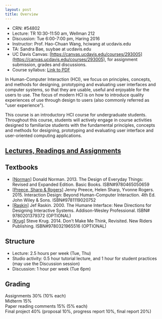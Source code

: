 ```yaml
---
layout: post
title: Overview
---
```

- CRN: #54802
- Lecture: TR 10:30-11:50 am, Wellman 212
- Discussion: Tue 6:00-7:00 pm, Haring 2016
- Instructor: Prof. Hao-Chuan Wang, hciwang at ucdavis.edu
- TA: Sandra Bae, suybae at ucdavis.edu
- UC Davis Canvas: [https://canvas.ucdavis.edu/courses/293005](https://canvas.ucdavis.edu/courses/293005), for assignment submission, grades and discussions.
- Course syllabus: [Link to PDF](https://canvas.ucdavis.edu/courses/293005/files?preview=4918768)

In Human-Computer Interaction (HCI), we focus on principles, concepts, and methods for designing, prototyping and evaluating user interfaces and computer systems, so that they are usable, useful and enjoyable for the users to use. The focus of modern HCI is on how to introduce quality experiences of use through design to users (also commonly referred as "user experience").

This course is an introductory HCI course for undergraduate students. Throughout this course, students will actively engage in course activities designed to familiarize students with the fundamental principles, concepts and methods for designing, prototyping and evaluating user interface and user-oriented computing applications.

## [Lectures, Readings and Assignments](https://hciwang.github.io/lectures/)

## Textbooks
- [[Norman]](https://www.basicbooks.com/titles/don-norman/the-design-of-everyday-things/9780465050659/) Donald Norman. 2013. The Design of Everyday Things: Revised and Expanded Edition. Basic Books. ISBN#9780465050659
- [[Preece, Sharp & Rogers]](http://www.id-book.com/) Jenny Preece, Helen Sharp, Yvonne Rogers. 2015. Interaction Design: Beyond Human-Computer Interaction. 4th Ed. John Wiley & Sons. ISBN#9781119020752
- [[Raskin]](http://www.id-book.com/) Jef Raskin. 2000. The Humane Interface: New Directions for Designing Interactive Systems. Addison-Wesley Professional. ISBN# 9780201379372 (OPTIONAL)
-	[[Krug]](https://www.amazon.com/Dont-Make-Think-Revisited-Usability/dp/0321965515/) Steve Krug. 2014. Don't Make Me Think, Revisited. New Riders Publishing. ISBN#9780321965516 (OPTIONAL)

## Structure

- Lecture: 2.5 hours per week (Tue, Thu)  
- Studio activity: 0.5 hour tutorial lecture, and 1 hour for student practices (may use the Discussion session)  
- Discussion: 1 hour per week (Tue 6pm)

## Grading
Assignments 30% (10% each)  
Midterm 15%  
Paper reading comments 15% (5% each)  
Final project 40% (proposal 10%, progress report 10%, final report 20%) 

